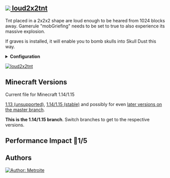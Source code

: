 ## [<img src="https://i.imgur.com/BjfNPDg.gif"> loud2x2tnt](https://download.metroite.de/#/home?url=https://github.com/Metroite/datapacks/tree/1.14/loud2x2tnt&rootDirectory=false)

Tnt placed in a 2x2x2 shape are loud enough to be heared from 1024 blocks away. Gamerule "mobGriefing" needs to be set to true to also experience its massive explosion.

If graves is installed, it will enable you to bomb skulls into Skull Dust this way.

<details>
<summary><b>Configuration</b></summary>
<br>

If you want to make *Skull Dust* only obtainable through explosions set *$noskulldustfromgraves$* in *l2t.storeboard* to 1 (0 is default): `scoreboard players set $noskulldustfromgraves$ l2t.storeboard 0`

</details>


<a href="https://download.metroite.de/#/home?url=https://github.com/Metroite/datapacks/tree/1.14/loud2x2tnt&rootDirectory=false" rel="BoOOooM">![loud2x2tnt](loud2x2tnt.png?raw=true "BoOOooM")</a>

## Minecraft Versions

Current file for Minecraft 1.14/1.15

[1.13 (unsupported)](https://github.com/Metroite/datapacks/tree/1.13), [1.14/1.15 (stable)](https://stable.metroite.de/) and possibly for even [later versions on the master branch](https://www.metroite.de/).

**This is the 1.14/1.15 branch**. Switch branches to get to the respective versions.

## Performance Impact &#x1F534;1/5

## Authors

<a href="https://github.com/Metroite"><img src="https://img.shields.io/badge/Author-Metroite-blue" alt="Author: Metroite"></a>
